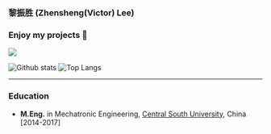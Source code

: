 ### 黎振胜 (Zhensheng(Victor) Lee)

### Enjoy my projects 👋

![](https://visitor-badge.glitch.me/badge?page_id=ZhenshengLee.ZhenshengLee)

![Github stats](https://github-readme-stats.vercel.app/api?username=ZhenshengLee&theme=default&count_private=true&show_icons=false&hide_title=false&include_all_commits=false)
![Top Langs](https://github-readme-stats.vercel.app/api/top-langs/?username=ZhenshengLee&layout=compact&hide=javascript,html,LabVIEW,ProLog,OpenEdge%20ABL,Batchfile,Perl,Roff,Jupyter%20Notebook,TCL,TLA,CSS,c%23,Makefile,Tex&langs_count=8&hide_title=false&theme=default&show_icons=true&include_all_commits=false)

--------

### Education

- **M.Eng.** in Mechatronic Engineering, [Central South University](https://cmee.csu.edu.cn/english/), China [2014-2017]

